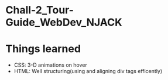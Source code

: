 # Chall-2_Tour-Guide_WebDev_NJACK

# Things learned
- CSS: 3-D animations on hover
- HTML: Well structuring(using and aligning div tags efficently)
